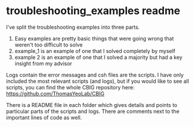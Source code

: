 # troubleshooting_examples readme

I've split the troubleshooting examples into three parts. 
  1. Easy examples are pretty basic things that were going wrong that weren't too difficult to solve
  2. example_1 is an example of one that I solved completely by myself
  3. example 2 is an example of one that I solved a majority but had a key insight from my advisor

Logs contain the error messages and csh files are the scripts. 
I have only included the most relevant scripts (and logs), but if you would like to see all scripts, you can find the whole CBIG repository here: https://github.com/ThomasYeoLab/CBIG

There is a README file in each folder which gives details and points to particular parts of the scripts and logs. There are comments next to the important lines of code as well. 
